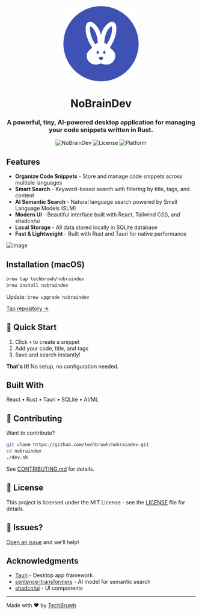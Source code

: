 <div align="center">
  <img src="src-tauri/icons/web/icon-512.png" alt="NoBrainDev Logo" width="200">
  
  # NoBrainDev
  
  ### A powerful, tiny, AI-powered desktop application for managing your code snippets written in Rust.
  
  ![NoBrainDev](https://img.shields.io/badge/version-0.1.0-blue)
  ![License](https://img.shields.io/badge/license-MIT-green)
  ![Platform](https://img.shields.io/badge/platform-Windows%20%7C%20macOS%20%7C%20Linux-lightgrey)
</div>

## Features
- **Organize Code Snippets** - Store and manage code snippets across multiple languages
- **Smart Search** - Keyword-based search with filtering by title, tags, and content
- **AI Semantic Search** - Natural language search powered by Small Language Models (SLM)
- **Modern UI** - Beautiful interface built with React, Tailwind CSS, and shadcn/ui
- **Local Storage** - All data stored locally in SQLite database
- **Fast & Lightweight** - Built with Rust and Tauri for native performance

<img width="2266" height="1500" alt="image" src="https://github.com/user-attachments/assets/b9155604-0483-48df-b0c6-56267ccc1cc3" />

## Installation (macOS)

```bash
brew tap techbruwh/nobraindev
brew install nobraindev
```

Update: `brew upgrade nobraindev`

[Tap repository →](https://github.com/techbruwh/homebrew-nobraindev)

## 🚀 Quick Start

1. Click `+` to create a snippet
2. Add your code, title, and tags
3. Save and search instantly!

**That's it!** No setup, no configuration needed.

## Built With

React • Rust • Tauri • SQLite • AI/ML

## 🤝 Contributing

Want to contribute? 

```bash
git clone https://github.com/techbruwh/nobraindev.git
cd nobraindev
./dev.sh
```

See [CONTRIBUTING.md](CONTRIBUTING.md) for details.

## 📄 License

This project is licensed under the MIT License - see the [LICENSE](LICENSE) file for details.

## 🐛 Issues?

[Open an issue](https://github.com/techbruwh/nobraindev/issues) and we'll help!

## Acknowledgments

- [Tauri](https://tauri.app/) - Desktop app framework
- [sentence-transformers](https://www.sbert.net/) - AI model for semantic search
- [shadcn/ui](https://ui.shadcn.com/) - UI components

---

Made with ❤️ by [TechBruwh](https://github.com/techbruwh)
